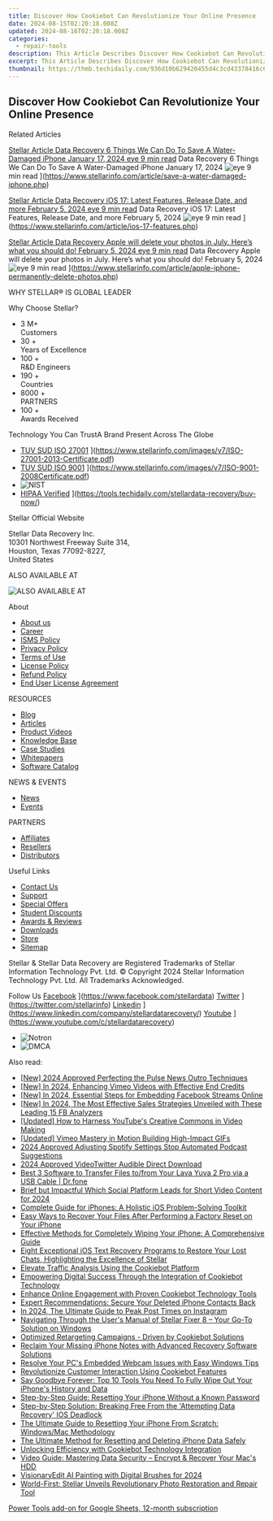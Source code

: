 ```yaml
---
title: Discover How Cookiebot Can Revolutionize Your Online Presence
date: 2024-08-15T02:20:18.008Z
updated: 2024-08-16T02:20:18.008Z
categories:
  - repair-tools
description: This Article Describes Discover How Cookiebot Can Revolutionize Your Online Presence
excerpt: This Article Describes Discover How Cookiebot Can Revolutionize Your Online Presence
thumbnail: https://thmb.techidaily.com/936d10b629420455d4c3cd43378416c6e205e5dc73cdd968038b275d13e490d5.png
---
```


## Discover How Cookiebot Can Revolutionize Your Online Presence

Related Articles

[Stellar Article Data Recovery  6 Things We Can Do To Save A Water-Damaged iPhone January 17, 2024 eye 9 min read](https://www.stellarinfo.com/public/image/article/6-Things-We-Can-Do-To-Save-A-Water-Damaged-iPhone-1212.jpg) Data Recovery  6 Things We Can Do To Save A Water-Damaged iPhone January 17, 2024 ![eye](https://www.stellarinfo.com/public/newarticle/images/eye.png) 9 min read ](https://www.stellarinfo.com/article/save-a-water-damaged-iphone.php)

[Stellar Article Data Recovery  iOS 17: Latest Features, Release Date, and more February 5, 2024 eye 9 min read](https://www.stellarinfo.com/public/image/article/iOS-17-Latest-Features-Release-Date-&-More-1049.jpg) Data Recovery  iOS 17: Latest Features, Release Date, and more February 5, 2024 ![eye](https://www.stellarinfo.com/public/newarticle/images/eye.png) 9 min read ](https://www.stellarinfo.com/article/ios-17-features.php)

[Stellar Article Data Recovery  Apple will delete your photos in July. Here’s what you should do! February 5, 2024 eye 9 min read](https://www.stellarinfo.com/public/image/article/Apple-will-permanently-delete-your-photos-in-July-1040.jpg) Data Recovery  Apple will delete your photos in July. Here’s what you should do! February 5, 2024 ![eye](https://www.stellarinfo.com/public/newarticle/images/eye.png) 9 min read ](https://www.stellarinfo.com/article/apple-iphone-permanently-delete-photos.php)

 WHY STELLAR® IS GLOBAL LEADER

 Why Choose Stellar?

* 3  M+  
Customers
* 30 +  
Years of Excellence
* 100 +  
R&D Engineers
* 190 +  
Countries
* 8000 +  
PARTNERS
* 100 +  
Awards Received

 Technology You Can TrustA Brand Present Across The Globe

* [TUV SUD ISO 27001](https://www.stellarinfo.com/images/v7/tuv1.png) ](https://www.stellarinfo.com/images/v7/ISO-27001-2013-Certificate.pdf)
* [TUV SUD ISO 9001](https://www.stellarinfo.com/images/v7/tuv2.png) ](https://www.stellarinfo.com/images/v7/ISO-9001-2008Certificate.pdf)
* ![NIST](https://www.stellarinfo.com/images/v7/nist.png)
* [HIPAA Verified](https://www.stellarinfo.com/images/v7/hipa.png) ](https://tools.techidaily.com/stellardata-recovery/buy-now/)

 Stellar Official Website

 Stellar Data Recovery Inc.  
 10301 Northwest Freeway Suite 314,  
 Houston, Texas 77092-8227,  
 United States

 ALSO AVAILABLE AT

![ALSO AVAILABLE AT](https://www.stellarinfo.com/images/v7/Partners_logo_new.png)

 About

* [About us](https://tools.techidaily.com/stellardata-recovery/buy-now/)
* [Career](https://tools.techidaily.com/stellardata-recovery/buy-now/)
* [ISMS Policy](https://tools.techidaily.com/stellardata-recovery/buy-now/)
* [Privacy Policy](https://tools.techidaily.com/stellardata-recovery/buy-now/)
* [Terms of Use](https://tools.techidaily.com/stellardata-recovery/buy-now/)
* [License Policy](https://www.stellarinfo.com/software-licensing-usage.php)
* [Refund Policy](https://tools.techidaily.com/stellardata-recovery/buy-now/)
* [End User License Agreement](https://tools.techidaily.com/stellardata-recovery/buy-now/)

 RESOURCES

* [Blog](https://tools.techidaily.com/stellardata-recovery/buy-now/)
* [Articles](https://tools.techidaily.com/stellardata-recovery/buy-now/)
* [Product Videos](https://tools.techidaily.com/stellardata-recovery/buy-now/)
* [Knowledge Base](https://tools.techidaily.com/stellardata-recovery/buy-now/)
* [Case Studies](https://tools.techidaily.com/stellardata-recovery/buy-now/)
* [Whitepapers](https://tools.techidaily.com/stellardata-recovery/buy-now/)
* [Software Catalog](https://tools.techidaily.com/stellardata-recovery/buy-now/)

 NEWS & EVENTS

* [News](https://tools.techidaily.com/stellardata-recovery/buy-now/)
* [Events](https://www.stellarinfo.com/affiliate-summit/affiliate-summit.php)

 PARTNERS

* [Affiliates](https://tools.techidaily.com/stellardata-recovery/buy-now/)
* [Resellers](https://tools.techidaily.com/stellardata-recovery/buy-now/)
* [Distributors](https://tools.techidaily.com/stellardata-recovery/buy-now/)

 Useful Links

* [Contact Us](https://www.stellarinfo.com/contact/contact-us.php)
* [Support](https://tools.techidaily.com/stellardata-recovery/buy-now/)
* [Special Offers](https://tools.techidaily.com/stellardata-recovery/buy-now/)
* [Student Discounts](https://www.stellarinfo.com/student-discount/)
* [Awards & Reviews](https://tools.techidaily.com/stellardata-recovery/buy-now/)
* [Downloads](https://www.stellarinfo.com/download.php)
* [Store](https://tools.techidaily.com/stellardata-recovery/buy-now/)
* [Sitemap](https://www.stellarinfo.com/sitemap.php)

 Stellar & Stellar Data Recovery are Registered Trademarks of Stellar Information Technology Pvt. Ltd. © Copyright 2024 Stellar Information Technology Pvt. Ltd. All Trademarks Acknowledged.

Follow Us [Facebook](https://www.stellarinfo.com/Images/fb.png) ](https://www.facebook.com/stellardata) [Twitter](https://www.stellarinfo.com/Images/tw.png) ](https://twitter.com/stellarinfo) [Linkedin](https://www.stellarinfo.com/Images/in.png) ](https://www.linkedin.com/company/stellardatarecovery/) [Youtube](https://www.stellarinfo.com/newblacktheme/images/yt.png) ](https://www.youtube.com/c/stellardatarecovery)

* ![Notron](https://www.stellarinfo.com/images/v7/notron.png)
* ![DMCA](https://www.stellarinfo.com/images/v7/dmca.png)

<ins class="adsbygoogle"
     style="display:block"
     data-ad-format="autorelaxed"
     data-ad-client="ca-pub-7571918770474297"
     data-ad-slot="1223367746"></ins>



<ins class="adsbygoogle"
     style="display:block"
     data-ad-client="ca-pub-7571918770474297"
     data-ad-slot="8358498916"
     data-ad-format="auto"
     data-full-width-responsive="true"></ins>

<span class="atpl-alsoreadstyle">Also read:</span>
<div><ul>
<li><a href="https://youtube-web.techidaily.com/024-approved-perfecting-the-pulse-news-outro-techniques/"><u>[New] 2024 Approved  Perfecting the Pulse  News Outro Techniques</u></a></li>
<li><a href="https://vimeo-videos.techidaily.com/new-in-2024-enhancing-vimeo-videos-with-effective-end-credits/"><u>[New] In 2024, Enhancing Vimeo Videos with Effective End Credits</u></a></li>
<li><a href="https://facebook-video-recording.techidaily.com/new-in-2024-essential-steps-for-embedding-facebook-streams-online/"><u>[New] In 2024, Essential Steps for Embedding Facebook Streams Online</u></a></li>
<li><a href="https://facebook-clips.techidaily.com/new-in-2024-the-most-effective-sales-strategies-unveiled-with-these-leading-15-fb-analyzers/"><u>[New] In 2024, The Most Effective Sales Strategies Unveiled with These Leading 15 FB Analyzers</u></a></li>
<li><a href="https://facebook-video-footage.techidaily.com/updated-how-to-harness-youtubes-creative-commons-in-video-making/"><u>[Updated] How to Harness YouTube's Creative Commons in Video Making</u></a></li>
<li><a href="https://vimeo-videos.techidaily.com/updated-vimeo-mastery-in-motion-building-high-impact-gifs/"><u>[Updated] Vimeo Mastery in Motion  Building High-Impact GIFs</u></a></li>
<li><a href="https://extra-information.techidaily.com/2024-approved-adjusting-spotify-settings-stop-automated-podcast-suggestions/"><u>2024 Approved  Adjusting Spotify Settings  Stop Automated Podcast Suggestions</u></a></li>
<li><a href="https://twitter-videos.techidaily.com/2024-approved-videotwitter-audible-direct-download/"><u>2024 Approved  VideoTwitter Audible  Direct Download</u></a></li>
<li><a href="https://blog-min.techidaily.com/best-3-software-to-transfer-files-tofrom-your-lava-yuva-2-pro-via-a-usb-cable-drfone-by-drfone-transfer-from-android-transfer-from-android/"><u>Best 3 Software to Transfer Files to/from Your Lava Yuva 2 Pro via a USB Cable | Dr.fone</u></a></li>
<li><a href="https://youtube-tips.techidaily.com/-but-impactful-which-social-platform-leads-for-short-video-content-for-2024/"><u>Brief but Impactful  Which Social Platform Leads for Short Video Content for 2024</u></a></li>
<li><a href="https://data-safeguard.techidaily.com/complete-guide-for-iphones-a-holistic-ios-problem-solving-toolkit/"><u>Complete Guide for iPhones: A Holistic iOS Problem-Solving Toolkit</u></a></li>
<li><a href="https://data-safeguard.techidaily.com/easy-ways-to-recover-your-files-after-performing-a-factory-reset-on-your-iphone/"><u>Easy Ways to Recover Your Files After Performing a Factory Reset on Your iPhone</u></a></li>
<li><a href="https://data-safeguard.techidaily.com/effective-methods-for-completely-wiping-your-iphone-a-comprehensive-guide/"><u>Effective Methods for Completely Wiping Your iPhone: A Comprehensive Guide</u></a></li>
<li><a href="https://data-safeguard.techidaily.com/eight-exceptional-ios-text-recovery-programs-to-restore-your-lost-chats-highlighting-the-excellence-of-stellar/"><u>Eight Exceptional iOS Text Recovery Programs to Restore Your Lost Chats, Highlighting the Excellence of Stellar</u></a></li>
<li><a href="https://data-safeguard.techidaily.com/elevate-traffic-analysis-using-the-cookiebot-platform/"><u>Elevate Traffic Analysis Using the Cookiebot Platform</u></a></li>
<li><a href="https://data-safeguard.techidaily.com/empowering-digital-success-through-the-integration-of-cookiebot-technology/"><u>Empowering Digital Success Through the Integration of Cookiebot Technology</u></a></li>
<li><a href="https://data-safeguard.techidaily.com/enhance-online-engagement-with-proven-cookiebot-technology-tools/"><u>Enhance Online Engagement with Proven Cookiebot Technology Tools</u></a></li>
<li><a href="https://data-safeguard.techidaily.com/expert-recommendations-secure-your-deleted-iphone-contacts-back/"><u>Expert Recommendations: Secure Your Deleted iPhone Contacts Back</u></a></li>
<li><a href="https://instagram-videos.techidaily.com/in-2024-the-ultimate-guide-to-peak-post-times-on-instagram/"><u>In 2024, The Ultimate Guide to Peak Post Times on Instagram</u></a></li>
<li><a href="https://data-safeguard.techidaily.com/navigating-through-the-users-manual-of-stellar-fixer-8-your-go-to-solution-on-windows/"><u>Navigating Through the User's Manual of Stellar Fixer 8 – Your Go-To Solution on Windows</u></a></li>
<li><a href="https://data-safeguard.techidaily.com/optimized-retargeting-campaigns-driven-by-cookiebot-solutions/"><u>Optimized Retargeting Campaigns - Driven by Cookiebot Solutions</u></a></li>
<li><a href="https://data-safeguard.techidaily.com/reclaim-your-missing-iphone-notes-with-advanced-recovery-software-solutions/"><u>Reclaim Your Missing iPhone Notes with Advanced Recovery Software Solutions</u></a></li>
<li><a href="https://win-howtos.techidaily.com/resolve-your-pcs-embedded-webcam-issues-with-easy-windows-tips/"><u>Resolve Your PC's Embedded Webcam Issues with Easy Windows Tips</u></a></li>
<li><a href="https://data-safeguard.techidaily.com/revolutionize-customer-interaction-using-cookiebot-features/"><u>Revolutionize Customer Interaction Using Cookiebot Features</u></a></li>
<li><a href="https://data-safeguard.techidaily.com/say-goodbye-forever-top-10-tools-you-need-to-fully-wipe-out-your-iphones-history-and-data/"><u>Say Goodbye Forever: Top 10 Tools You Need To Fully Wipe Out Your iPhone's History and Data</u></a></li>
<li><a href="https://data-safeguard.techidaily.com/step-by-step-guide-resetting-your-iphone-without-a-known-password/"><u>Step-by-Step Guide: Resetting Your iPhone Without a Known Password</u></a></li>
<li><a href="https://data-safeguard.techidaily.com/step-by-step-solution-breaking-free-from-the-attempting-data-recovery-ios-deadlock/"><u>Step-by-Step Solution: Breaking Free From the 'Attempting Data Recovery' IOS Deadlock</u></a></li>
<li><a href="https://data-safeguard.techidaily.com/the-ultimate-guide-to-resetting-your-iphone-from-scratch-windowsmac-methodology/"><u>The Ultimate Guide to Resetting Your iPhone From Scratch: Windows/Mac Methodology</u></a></li>
<li><a href="https://data-safeguard.techidaily.com/the-ultimate-method-for-resetting-and-deleting-iphone-data-safely/"><u>The Ultimate Method for Resetting and Deleting iPhone Data Safely</u></a></li>
<li><a href="https://data-safeguard.techidaily.com/unlocking-efficiency-with-cookiebot-technology-integration/"><u>Unlocking Efficiency with Cookiebot Technology Integration</u></a></li>
<li><a href="https://data-safeguard.techidaily.com/video-guide-mastering-data-security-encrypt-and-recover-your-macs-hdd/"><u>Video Guide: Mastering Data Security – Encrypt & Recover Your Mac's HDD</u></a></li>
<li><a href="https://fox-http.techidaily.com/visionaryedit-ai-painting-with-digital-brushes-for-2024/"><u>VisionaryEdit AI  Painting with Digital Brushes for 2024</u></a></li>
<li><a href="https://data-safeguard.techidaily.com/world-first-stellar-unveils-revolutionary-photo-restoration-and-repair-tool/"><u>World-First: Stellar Unveils Revolutionary Photo Restoration and Repair Tool</u></a></li>
</ul></div>

<!-- affiliate ads begin -->
<a href="https://secure.2checkout.com/order/checkout.php?PRODS=4721564&QTY=1&AFFILIATE=108875&CART=1">Power Tools add-on for Google Sheets, 12-month subscription</a>
<!-- affiliate ads end -->